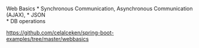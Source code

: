 Web Basics
    * Synchronous Communication, Asynchronous Communication (AJAX), 
    * JSON  
    * DB operations
  

https://github.com/celalceken/spring-boot-examples/tree/master/webbasics


